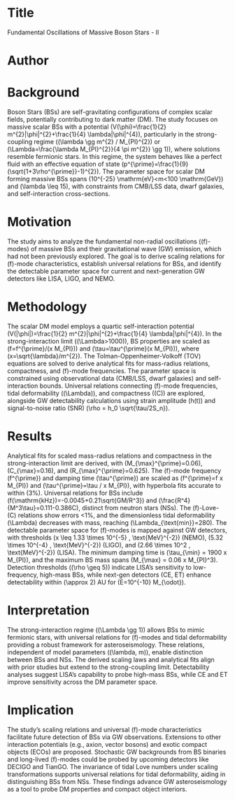 # Title  
Fundamental Oscillations of Massive Boson Stars - II  

# Author  
  

# Background  
Boson Stars (BSs) are self-gravitating configurations of complex scalar fields, potentially contributing to dark matter (DM). The study focuses on massive scalar BSs with a potential \(V(\phi)=\frac{1}{2} m^{2}|\phi|^{2}+\frac{1}{4} \lambda|\phi|^{4}\), particularly in the strong-coupling regime (\(\lambda \gg m^{2} / M_{Pl}^{2}\) or \(\Lambda=\frac{\lambda M_{Pl}^{2}}{4 \pi m^{2}} \gg 1\)), where solutions resemble fermionic stars. In this regime, the system behaves like a perfect fluid with an effective equation of state \(p^{\prime}=\frac{1}{9}(\sqrt{1+3\rho^{\prime}}-1)^{2}\). The parameter space for scalar DM forming massive BSs spans \(10^{-25} \mathrm{eV}<m<100 \mathrm{GeV}\) and \(\lambda \leq 15\), with constraints from CMB/LSS data, dwarf galaxies, and self-interaction cross-sections.  

# Motivation  
The study aims to analyze the fundamental non-radial oscillations (\(f\)-modes) of massive BSs and their gravitational wave (GW) emission, which had not been previously explored. The goal is to derive scaling relations for \(f\)-mode characteristics, establish universal relations for BSs, and identify the detectable parameter space for current and next-generation GW detectors like LISA, LIGO, and NEMO.  

# Methodology  
The scalar DM model employs a quartic self-interaction potential \(V(|\phi|)=\frac{1}{2} m^{2}|\phi|^{2}+\frac{1}{4} \lambda|\phi|^{4}\). In the strong-interaction limit (\(\Lambda>1000\)), BS properties are scaled as \(f=f^{\prime}/(x M_{Pl})\) and \(\tau=\tau^{\prime}(x M_{Pl})\), where \(x=\sqrt{\lambda}/m^{2}\). The Tolman-Oppenheimer-Volkoff (TOV) equations are solved to derive analytical fits for mass-radius relations, compactness, and \(f\)-mode frequencies. The parameter space is constrained using observational data (CMB/LSS, dwarf galaxies) and self-interaction bounds. Universal relations connecting \(f\)-mode frequencies, tidal deformability (\(\Lambda\)), and compactness (\(C\)) are explored, alongside GW detectability calculations using strain amplitude \(h(t)\) and signal-to-noise ratio (SNR) \(\rho = h_0 \sqrt{\tau/2S_n}\).  

# Results  
Analytical fits for scaled mass-radius relations and compactness in the strong-interaction limit are derived, with \(M_{\max}^{\prime}=0.06\), \(C_{\max}=0.16\), and \(R_{\max}^{\prime}=0.625\). The \(f\)-mode frequency \(f^{\prime}\) and damping time \(\tau^{\prime}\) are scaled as \(f^{\prime}=f x M_{Pl}\) and \(\tau^{\prime}=\tau / x M_{Pl}\), with hyperbola fits accurate to within \(3\%\). Universal relations for BSs include \(f(\mathrm{kHz})=-0.0045+0.21\sqrt{GM/R^3}\) and \(\frac{R^4}{M^3\tau}=0.111-0.386C\), distinct from neutron stars (NSs). The \(f\)-Love-\(C\) relations show errors <1%, and the dimensionless tidal deformability \(\Lambda\) decreases with mass, reaching \(\Lambda_{\text{min}}=280\). The detectable parameter space for \(f\)-modes is mapped against GW detectors, with thresholds \(x \leq 1.33 \times 10^{-5} \, \text{MeV}^{-2}\) (NEMO), \(5.32 \times 10^{-4} \, \text{MeV}^{-2}\) (LIGO), and \(2.66 \times 10^2 \, \text{MeV}^{-2}\) (LISA). The minimum damping time is \(\tau_{\min} = 1900 x M_{Pl}\), and the maximum BS mass spans \(M_{\max} = 0.06 x M_{Pl}^3\). Detection thresholds (\(\rho \geq 5\)) indicate LISA’s sensitivity to low-frequency, high-mass BSs, while next-gen detectors (CE, ET) enhance detectability within \(\approx 2\) AU for \(E=10^{-10} M_{\odot}\).  

# Interpretation  
The strong-interaction regime (\(\Lambda \gg 1\)) allows BSs to mimic fermionic stars, with universal relations for \(f\)-modes and tidal deformability providing a robust framework for asteroseismology. These relations, independent of model parameters \((\lambda, m)\), enable distinction between BSs and NSs. The derived scaling laws and analytical fits align with prior studies but extend to the strong-coupling limit. Detectability analyses suggest LISA’s capability to probe high-mass BSs, while CE and ET improve sensitivity across the DM parameter space.  

# Implication  
The study’s scaling relations and universal \(f\)-mode characteristics facilitate future detection of BSs via GW observations. Extensions to other interaction potentials (e.g., axion, vector bosons) and exotic compact objects (ECOs) are proposed. Stochastic GW backgrounds from BS binaries and long-lived \(f\)-modes could be probed by upcoming detectors like DECIGO and TianGO. The invariance of tidal Love numbers under scaling transformations supports universal relations for tidal deformability, aiding in distinguishing BSs from NSs. These findings advance GW asteroseismology as a tool to probe DM properties and compact object interiors.